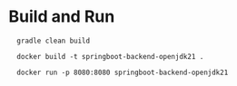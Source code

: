 # Build and Run

```
  gradle clean build
  
  docker build -t springboot-backend-openjdk21 .

  docker run -p 8080:8080 springboot-backend-openjdk21
```